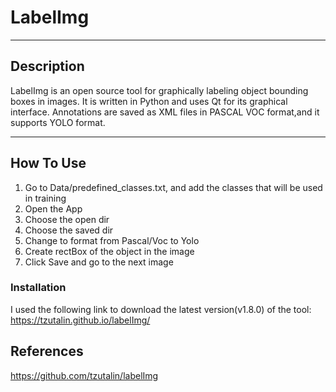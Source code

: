 # LabelImg

---

## Description

LabelImg is an open source tool for graphically labeling object bounding boxes in images. It is written in Python and uses Qt for its graphical interface.
Annotations are saved as XML files in PASCAL VOC format,and it supports YOLO format.

---

## How To Use
1. Go to Data/predefined_classes.txt, and add the classes that will be used in training
2. Open the App
3. Choose the open dir
4. Choose the saved dir
5. Change to format from Pascal/Voc to Yolo
6. Create rectBox of the object in the image
7. Click Save and go to the next image



### Installation
I used the following link to download the latest version(v1.8.0) of the tool: https://tzutalin.github.io/labelImg/


## References
https://github.com/tzutalin/labelImg




